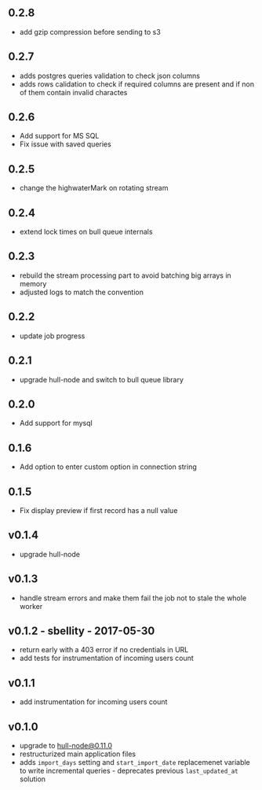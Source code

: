 ## 0.2.8
- add gzip compression before sending to s3

## 0.2.7
- adds postgres queries validation to check json columns
- adds rows calidation to check if required columns are present and if non of them contain invalid charactes

## 0.2.6
- Add support for MS SQL
- Fix issue with saved queries

## 0.2.5
- change the highwaterMark on rotating stream

## 0.2.4
- extend lock times on bull queue internals

## 0.2.3
- rebuild the stream processing part to avoid batching big arrays in memory
- adjusted logs to match the convention

## 0.2.2
- update job progress

## 0.2.1
- upgrade hull-node and switch to bull queue library

## 0.2.0
- Add support for mysql

## 0.1.6 
- Add option to enter custom option in connection string

## 0.1.5
- Fix display preview if first record has a null value

## v0.1.4
- upgrade hull-node

## v0.1.3
- handle stream errors and make them fail the job not to stale the whole worker

## v0.1.2 - sbellity - 2017-05-30
- return early with a 403 error if no credentials in URL
- add tests for instrumentation of incoming users count

## v0.1.1
- add instrumentation for incoming users count

## v0.1.0
- upgrade to hull-node@0.11.0
- restructurized main application files
- adds `import_days` setting and `start_import_date` replacemenet variable to write incremental queries - deprecates previous `last_updated_at` solution
